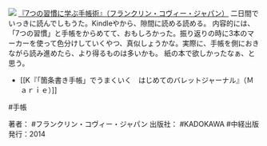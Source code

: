 
[![](https://images-fe.ssl-images-amazon.com/images/I/41lEqghlDgL._SL160_.jpg)](http://www.amazon.co.jp/exec/obidos/ASIN/4046010657/choiyaki81-22/ref=nosim)
[『7つの習慣に学ぶ手帳術』（フランクリン・コヴィー・ジャパン）](http://www.amazon.co.jp/exec/obidos/ASIN/4046010657/choiyaki81-22/ref=nosim)
二日間でいっきに読んでしもうた。Kindleやから、隙間に読める読める。
内容的には、「7つの習慣」と手帳をからめてて、おもしろかった。振り返りの時に3本のマーカーを使って色分けしていくやつ、真似しょうかな。実際に、手帳を側におきながら読み進めたら、より得るものは多いかも。
紙の本で欲しかったなぁ、と思う。

- [[K『「箇条書き手帳」でうまくいく　はじめてのバレットジャーナル』（Ｍａｒｉｅ）]]

#手帳 

著者： #フランクリン・コヴィー・ジャパン 
出版社： #KADOKAWA #中経出版
発行：2014

